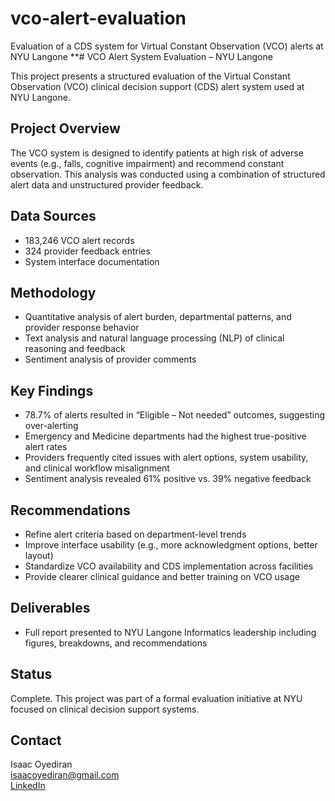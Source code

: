 # vco-alert-evaluation
Evaluation of a CDS system for Virtual Constant Observation (VCO) alerts at NYU Langone
**# VCO Alert System Evaluation – NYU Langone

This project presents a structured evaluation of the Virtual Constant Observation (VCO) clinical decision support (CDS) alert system used at NYU Langone.

## Project Overview

The VCO system is designed to identify patients at high risk of adverse events (e.g., falls, cognitive impairment) and recommend constant observation. This analysis was conducted using a combination of structured alert data and unstructured provider feedback.

## Data Sources

- 183,246 VCO alert records
- 324 provider feedback entries
- System interface documentation

## Methodology

- Quantitative analysis of alert burden, departmental patterns, and provider response behavior
- Text analysis and natural language processing (NLP) of clinical reasoning and feedback
- Sentiment analysis of provider comments

## Key Findings

- 78.7% of alerts resulted in “Eligible – Not needed” outcomes, suggesting over-alerting
- Emergency and Medicine departments had the highest true-positive alert rates
- Providers frequently cited issues with alert options, system usability, and clinical workflow misalignment
- Sentiment analysis revealed 61% positive vs. 39% negative feedback

## Recommendations

- Refine alert criteria based on department-level trends
- Improve interface usability (e.g., more acknowledgment options, better layout)
- Standardize VCO availability and CDS implementation across facilities
- Provide clearer clinical guidance and better training on VCO usage

## Deliverables

- Full report presented to NYU Langone Informatics leadership including figures, breakdowns, and recommendations

## Status

Complete. This project was part of a formal evaluation initiative at NYU focused on clinical decision support systems.

## Contact

Isaac Oyediran  
isaacoyediran@gmail.com  
[LinkedIn](https://linkedin.com/in/isaac-oyediran)

